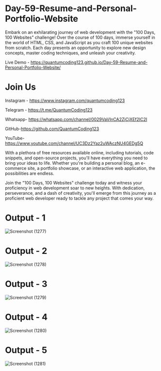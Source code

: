 # Day-59-Resume-and-Personal-Portfolio-Website
Embark on an exhilarating journey of web development with the "100 Days, 100 Websites" challenge! Over the course of 100 days, immerse yourself in the world of HTML, CSS, and JavaScript as you craft 100 unique websites from scratch. Each day presents an opportunity to explore new design concepts, master coding techniques, and unleash your creativity.

Live Demo - https://quantumcoding123.github.io/Day-59-Resume-and-Personal-Portfolio-Website/

# Join Us

Instagram - https://www.instagram.com/quantumcoding123

Telegram - https://t.me/QuantumCoding123

Whatsapp- https://whatsapp.com/channel/0029VaVInCA2ZjCjXEf2IC2I

GitHub-https://github.com/QuantumCoding123

YouTube-https://www.youtube.com/channel/UC3Dz2Yaz2uWAczNU4GEDg5Q

With a plethora of free resources available online, including tutorials, code snippets, and open-source projects, you'll have everything you need to bring your ideas to life. Whether you're building a personal blog, an e-commerce site, a portfolio showcase, or an interactive web application, the possibilities are endless.

Join the "100 Days, 100 Websites" challenge today and witness your proficiency in web development soar to new heights. With dedication, perseverance, and a dash of creativity, you'll emerge from this journey as a proficient web developer ready to tackle any project that comes your way.

# Output - 1
![Screenshot (1277)](https://github.com/user-attachments/assets/ebda5ed8-fbd3-4b7e-8855-92d1013c20ae)

# Output - 2

![Screenshot (1278)](https://github.com/user-attachments/assets/542f8a0a-ad77-44a8-9e49-b647cc3e6b32)

# Output - 3
![Screenshot (1279)](https://github.com/user-attachments/assets/715ad1e0-3054-4cf1-8765-0f2e581c0cb3)

# Output - 4

![Screenshot (1280)](https://github.com/user-attachments/assets/9c1b07ed-e4c3-4fc1-9457-5428f55cd3b8)

# Output - 5

![Screenshot (1281)](https://github.com/user-attachments/assets/738c6856-1566-4fe5-aa34-b1c28117abb4)


